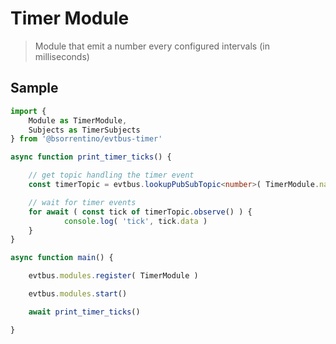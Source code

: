 # Timer Module

> Module that emit a number every configured intervals (in milliseconds)

## Sample

```typescript
import { 
    Module as TimerModule, 
    Subjects as TimerSubjects
} from '@bsorrentino/evtbus-timer'

async function print_timer_ticks() {

    // get topic handling the timer event
    const timerTopic = evtbus.lookupPubSubTopic<number>( TimerModule.name, TimerSubjects.Tick)

    // wait for timer events
    for await ( const tick of timerTopic.observe() ) {   
            console.log( 'tick', tick.data )
    }
}

async function main() {

    evtbus.modules.register( TimerModule )

    evtbus.modules.start()

    await print_timer_ticks()

}

```